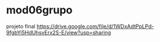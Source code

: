 # mod06grupo

projeto final
https://drive.google.com/file/d/1WDxAdtPpLPd-9fgbYi5HdUhsvErx2S-E/view?usp=sharing
